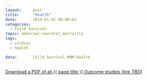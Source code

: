```yaml
---
layout:     post
title:      "Health"
date:       2014-01-01 00:00:01
categories: 
  - Child Survival
topic: maternal-neonatal_mortality
tags:       
  - studies
  - health

data:       Child Survival-MNM-health
---
```


[Download a PDF of all {{ page.title }} Outcome studies (link TBD)]()